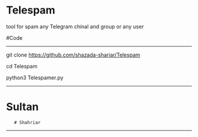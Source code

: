 # Telespam

tool for spam any Telegram chinal and group or any user

#Code
_______________________________________________________
git clone https://github.com/shazada-shariar/Telespam



cd Telespam



python3 Telespamer.py


_______________________________________________________

# Sultan
       # Shahriar

______________________________________________________
